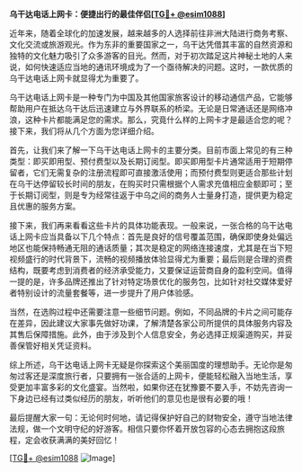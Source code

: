 **乌干达电话上网卡：便捷出行的最佳伴侣[[TG💪+ @esim1088](https://t.me/s/esim1088)]**

近年来，随着全球化的加速发展，越来越多的人选择前往非洲大陆进行商务考察、文化交流或旅游观光。作为东非的重要国家之一，乌干达凭借其丰富的自然资源和独特的文化魅力吸引了众多游客的目光。然而，对于初次踏足这片神秘土地的人来说，如何快速适应当地的通讯环境成为了一个亟待解决的问题。这时，一款优质的乌干达电话上网卡就显得尤为重要了。

乌干达电话上网卡是一种专门为中国及其他国家旅客设计的移动通信产品，它能够帮助用户在抵达乌干达后迅速建立与外界联系的桥梁。无论是日常通话还是网络冲浪，这种卡片都能满足您的需求。那么，究竟什么样的上网卡才是最适合您的呢？接下来，我们将从几个方面为您详细介绍。

首先，让我们来了解一下乌干达电话上网卡的主要分类。目前市面上常见的有三种类型：即买即用型、预付费型以及长期订阅型。即买即用型卡片通常适用于短期停留者，它们无需复杂的注册流程即可直接激活使用；而预付费型则更适合那些计划在乌干达停留较长时间的朋友，在购买时只需根据个人需求充值相应金额即可；至于长期订阅型，则是专为经常往返于中乌之间的商务人士量身打造，提供更为稳定且优惠的服务方案。

接下来，我们再来看看这些卡片的具体功能表现。一般来说，一张合格的乌干达电话上网卡应当具备以下几个特点：首先是良好的信号覆盖范围，确保即使身处偏远地区也能保持畅通无阻的通话质量；其次是稳定的网络连接速度，尤其是在当下短视频盛行的时代背景下，流畅的视频播放体验显得尤为重要；最后则是合理的资费结构，既要考虑到消费者的经济承受能力，又要保证运营商自身的盈利空间。值得一提的是，许多品牌还推出了针对特定场景优化的服务包，比如针对社交媒体爱好者特别设计的流量套餐等，进一步提升了用户体验感。

当然，在选购过程中还需要注意一些细节问题。例如，不同品牌的卡片之间可能存在差异，因此建议大家事先做好功课，了解清楚各家公司所提供的具体服务内容及其售后保障措施。此外，由于涉及到个人信息安全，务必选择正规渠道购买，并妥善保管好相关凭证资料。

综上所述，乌干达电话上网卡无疑是你探索这个美丽国度的理想助手。无论你是匆匆过客还是深度旅行者，只要拥有一张合适的上网卡，便能轻松融入当地生活，享受更加丰富多彩的文化盛宴。当然啦，如果你还在犹豫要不要入手，不妨先咨询一下身边已经有过类似经历的朋友，听听他们的意见也是很有必要的哦！

最后提醒大家一句：无论何时何地，请记得保护好自己的财物安全，遵守当地法律法规，做一个文明守纪的好游客。相信只要你怀着开放包容的心态去拥抱这段旅程，定会收获满满的美好回忆！

[[TG💪+ @esim1088](https://t.me/s/esim1088) ![Image](https://i.postimg.cc/4NQfJmqS/Snipaste-2025-05-13-00-14-12.png)]